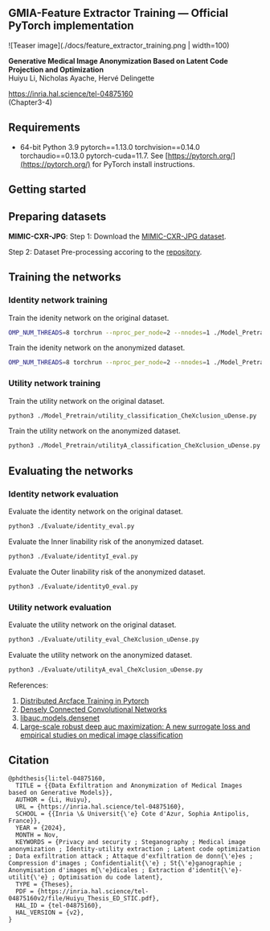## GMIA-Feature Extractor Training &mdash; Official PyTorch implementation

![Teaser image](./docs/feature_extractor_training.png | width=100)

**Generative Medical Image Anonymization Based on Latent Code Projection and Optimization**<br>
Huiyu Li, Nicholas Ayache, Hervé Delingette<br>
<!-- ToDo<br> -->
https://inria.hal.science/tel-04875160<br> (Chapter3-4)

## Requirements
* 64-bit Python 3.9 pytorch==1.13.0 torchvision==0.14.0 torchaudio==0.13.0 pytorch-cuda=11.7. See [https://pytorch.org/](https://pytorch.org/) for PyTorch install instructions.

## Getting started

## Preparing datasets
**MIMIC-CXR-JPG**:
Step 1: Download the [MIMIC-CXR-JPG dataset](https://physionet.org/content/mimic-cxr-jpg/2.1.0/).

Step 2: Dataset Pre-processing accoring to the [repository](https://github.com/Huiyu-Li/GMIA-Dataset-Pre-processing/tree/main).

## Training the networks

### Identity network training
Train the idenity network on the original dataset.<br>
```.bash
OMP_NUM_THREADS=8 torchrun --nproc_per_node=2 --nnodes=1 ./Model_Pretrain/identity_classification.py
```

Train the idenity network on the anonymized dataset.<br>
```.bash
OMP_NUM_THREADS=8 torchrun --nproc_per_node=2 --nnodes=1 ./Model_Pretrain/identityA_classification.py
```

### Utility network training
Train the utility network on the original dataset.<br>
```.bash
python3 ./Model_Pretrain/utility_classification_CheXclusion_uDense.py
```

Train the utility network on the anonymized dataset.<br>
```.bash
python3 ./Model_Pretrain/utilityA_classification_CheXclusion_uDense.py
```

## Evaluating the networks
### Identity network evaluation
Evaluate the identity network on the original dataset.<br>
```.bash
python3 ./Evaluate/identity_eval.py
```

Evaluate the Inner linability risk of the anonymized dataset.<br>
```.bash
python3 ./Evaluate/identityI_eval.py
```

Evaluate the Outer linability risk of the anonymized dataset.<br>
```.bash
python3 ./Evaluate/identityO_eval.py
```

### Utility network evaluation
Evaluate the utility network on the original dataset.<br>
```.bash
python3 ./Evaluate/utility_eval_CheXclusion_uDense.py
```

Evaluate the utility network on the anonymized dataset.<br>
```.bash
python3 ./Evaluate/utilityA_eval_CheXclusion_uDense.py
```

References:
1. [Distributed Arcface Training in Pytorch](https://github.com/deepinsight/insightface/tree/master/recognition/arcface_torch) 
2. [Densely Connected Convolutional Networks](https://arxiv.org/pdf/1608.06993.pdf)
3. [libauc.models.densenet](https://docs.libauc.org/_modules/libauc/models/densenet.html#DenseNet)
4. [Large-scale robust deep auc maximization: A new surrogate loss and empirical studies on medical image classification](https://arxiv.org/abs/2012.03173)


## Citation

<!-- ToDo<br> -->
```
@phdthesis{li:tel-04875160,
  TITLE = {{Data Exfiltration and Anonymization of Medical Images based on Generative Models}},
  AUTHOR = {Li, Huiyu},
  URL = {https://inria.hal.science/tel-04875160},
  SCHOOL = {{Inria \& Universit{\'e} Cote d'Azur, Sophia Antipolis, France}},
  YEAR = {2024},
  MONTH = Nov,
  KEYWORDS = {Privacy and security ; Steganography ; Medical image anonymization ; Identity-utility extraction ; Latent code optimization ; Data exfiltration attack ; Attaque d'exfiltration de donn{\'e}es ; Compression d'images ; Confidentialit{\'e} ; St{\'e}ganographie ; Anonymisation d'images m{\'e}dicales ; Extraction d'identit{\'e}-utilit{\'e} ; Optimisation du code latent},
  TYPE = {Theses},
  PDF = {https://inria.hal.science/tel-04875160v2/file/Huiyu_Thesis_ED_STIC.pdf},
  HAL_ID = {tel-04875160},
  HAL_VERSION = {v2},
}
```
